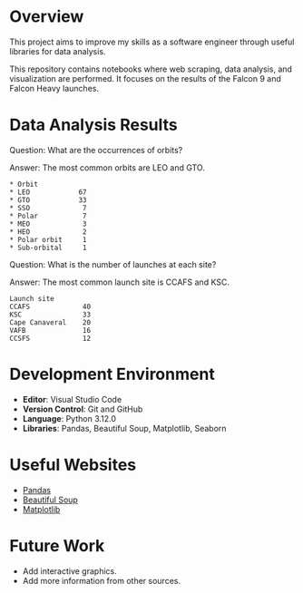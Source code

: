 # Overview

This project aims to improve my skills as a software engineer through useful libraries for data analysis.

This repository contains notebooks where web scraping, data analysis, and visualization are performed. It focuses on the results of the Falcon 9 and Falcon Heavy launches.

# Data Analysis Results

Question: What are the occurrences of orbits?

Answer: The most common orbits are LEO and GTO.
```
* Orbit
* LEO            67
* GTO            33
* SSO             7
* Polar           7
* MEO             3
* HEO             2
* Polar orbit     1
* Sub-orbital     1
```

Question: What is the number of launches at each site?

Answer: The most common launch site is CCAFS and KSC.
```
Launch site
CCAFS             40
KSC               33
Cape Canaveral    20
VAFB              16
CCSFS             12
```



# Development Environment

* **Editor**: Visual Studio Code
* **Version Control**: Git and GitHub
* **Language**: Python 3.12.0
* **Libraries**: Pandas, Beautiful Soup, Matplotlib, Seaborn

# Useful Websites

* [Pandas](https://pandas.pydata.org/docs/getting_started/overview.html)
* [Beautiful Soup](https://www.crummy.com/software/BeautifulSoup/)
* [Matplotlib](https://matplotlib.org/)

# Future Work

* Add interactive graphics.
* Add more information from other sources.
